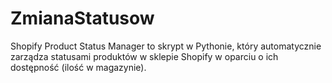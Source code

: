 # ZmianaStatusow
Shopify Product Status Manager to skrypt w Pythonie, który automatycznie zarządza statusami produktów w sklepie Shopify w oparciu o ich dostępność (ilość w magazynie). 
